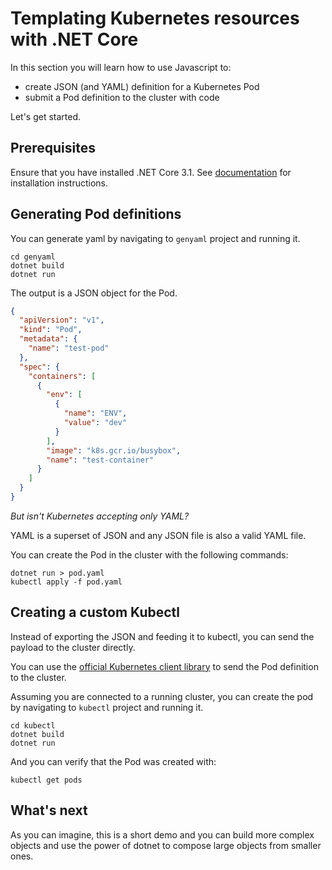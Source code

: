 # Templating Kubernetes resources with .NET Core

In this section you will learn how to use Javascript to:

- create JSON (and YAML) definition for a Kubernetes Pod
- submit a Pod definition to the cluster with code

Let's get started.

## Prerequisites

Ensure that you have installed .NET Core 3.1. See [documentation](https://dotnet.microsoft.com/download) for installation instructions.

## Generating Pod definitions

You can generate yaml by navigating to `genyaml` project and running it.

```shell
cd genyaml
dotnet build
dotnet run
```

The output is a JSON object for the Pod.

```json
{
  "apiVersion": "v1",
  "kind": "Pod",
  "metadata": {
    "name": "test-pod"
  },
  "spec": {
    "containers": [
      {
        "env": [
          {
            "name": "ENV",
            "value": "dev"
          }
        ],
        "image": "k8s.gcr.io/busybox",
        "name": "test-container"
      }
    ]
  }
}
```

_But isn't Kubernetes accepting only YAML?_

YAML is a superset of JSON and any JSON file is also a valid YAML file.

You can create the Pod in the cluster with the following commands:

```shell
dotnet run > pod.yaml
kubectl apply -f pod.yaml
```

## Creating a custom Kubectl

Instead of exporting the JSON and feeding it to kubectl, you can send the payload to the cluster directly.

You can use the [official Kubernetes client library](https://github.com/kubernetes-client/csharp) to send the Pod definition to the cluster.

Assuming you are connected to a running cluster, you can create the pod by navigating to `kubectl` project and running it.

```shell
cd kubectl
dotnet build
dotnet run
```

And you can verify that the Pod was created with:

```shell
kubectl get pods
```

## What's next

As you can imagine, this is a short demo and you can build more complex objects and use the power of dotnet to compose large objects from smaller ones.